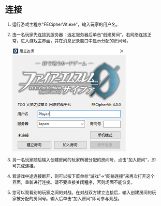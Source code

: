 # 连接

1. 运行游戏主程序"FECipherVit.exe"，输入玩家的用户名。
2. 由一名玩家先连接到服务器：选定服务器后单击“创建房间”，若网络连接正常，进入游戏主界面，并在消息记录窗口中显示分配的房间号。

   ![](../.gitbook/assets/connection.png)

3. 另一名玩家随后输入创建房间的玩家所被分配的房间号，点击“加入房间”，即可完成连接。
4. 若游戏中途连接断开，则可以按下菜单栏“游戏”→“网络连接”来再次打开这个界面，重新进行连接。请不要直接关闭程序，否则场面不能恢复。
5. 您可以观看别的玩家之间的对战。在对战双方建立连接后，输入创建房间的玩家被分配的房间号。输入后单击“加入房间”即可参与观战。

